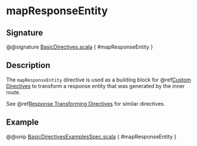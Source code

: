 # mapResponseEntity

## Signature

@@signature [BasicDirectives.scala]($akka-http$/akka-http/src/main/scala/akka/http/scaladsl/server/directives/BasicDirectives.scala) { #mapResponseEntity }

## Description

The `mapResponseEntity` directive is used as a building block for @ref[Custom Directives](../custom-directives.md) to transform a
response entity that was generated by the inner route.

See @ref[Response Transforming Directives](index.md#response-transforming-directives) for similar directives.

## Example

@@snip [BasicDirectivesExamplesSpec.scala]($test$/scala/docs/http/scaladsl/server/directives/BasicDirectivesExamplesSpec.scala) { #mapResponseEntity }
